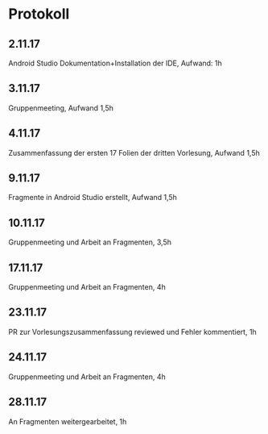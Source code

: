 # Protokoll
## 2.11.17 
Android Studio Dokumentation+Installation der IDE, Aufwand: 1h
## 3.11.17
Gruppenmeeting, Aufwand 1,5h
## 4.11.17
Zusammenfassung der ersten 17 Folien der dritten Vorlesung, Aufwand 1,5h
## 9.11.17
Fragmente in Android Studio erstellt, Aufwand 1,5h
## 10.11.17
Gruppenmeeting und Arbeit an Fragmenten, 3,5h
## 17.11.17
Gruppenmeeting und Arbeit an Fragmenten, 4h
## 23.11.17
PR zur Vorlesungszusammenfassung reviewed und Fehler kommentiert, 1h
## 24.11.17
Gruppenmeeting und Arbeit an Fragmenten, 4h
## 28.11.17
An Fragmenten weitergearbeitet, 1h




